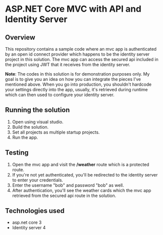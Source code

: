 
# ASP.NET Core MVC with API and Identity Server

## Overview
  This repository contains a sample code where an mvc app is authenticated by an open id connect provider which happens to be the identity server project in this solution. The mvc app can access the secured api included in the project using JWT that it receives from the identity server.

**Note**: The codes in this solution is for demonstration purposes only. My goal is to give you an idea on how you can integrate the pieces I've mentioned above. When you go into production, you shouldn't hardcode your settings directly into the app, usually, it's retrieved during runtime which can then used to configure your identity server.

## Running the solution
1. Open using visual studio.
2. Build the solution.
3. Set all projects as multiple startup projects.
4. Run the app.

## Testing
1. Open the mvc app and visit the **/weather** route which is a protected route.
2. If you're not yet authenticated, you'll be redirected to the identity server to enter your credentials.
3. Enter the username "bob" and password "bob" as well.
4. After authentication, you'll see the weather cards which the mvc app retrieved from the secured api route in the solution.

## Technologies used
- asp.net core 3
- Identity server 4